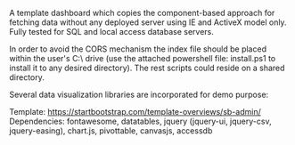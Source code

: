 A template dashboard which copies the component-based approach for fetching data without any deployed server using IE and ActiveX model only.
Fully tested for SQL and local access database servers.

In order to avoid the CORS mechanism the index file should be placed within the user's C:\\ drive (use the attached powershell file: install.ps1 to install it to any desired directory). The rest scripts could reside on a shared directory.

Several data visualization libraries are incorporated for demo purpose:

Template: https://startbootstrap.com/template-overviews/sb-admin/
Dependencies: fontawesome,
			  datatables,
			  jquery (jquery-ui, jquery-csv, jquery-easing),
			  chart.js,
			  pivottable,
			  canvasjs,
			  accessdb